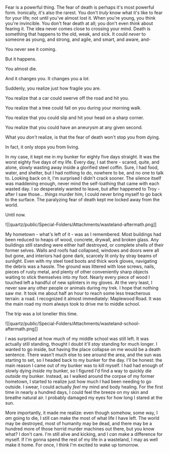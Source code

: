 Fear is a powerful thing.
The fear of death is perhaps it's most powerful form.
Ironically, it's also the rarest.
You don't *truly* know what it's like to fear for your life; not until you've almost lost it. When you're young, you think you're invincible. You don't fear death at all; you don't even *think* about fearing it. The idea never comes close to crossing your mind. Death is something that happens to the old, weak, and sick. It could *never* to someone as young, and strong, and agile, and smart, and aware, and-

You never see it coming.

But it happens.

You almost die.

And it changes you. It changes you a *lot*.

Suddenly, you realize just how fragile you are.

You realize that a car could swerve off the road and hit you.

You realize that a tree could fall on you during your morning walk.

You realize that you could slip and hit your head on a sharp corner.

You realize that you could have an aneurysm at any given second.

What you *don't* realize, is that the fear of death won't stop you from dying.

In fact, it only stops you from living.

In my case, it kept me in my bunker for eighty five days straight. It was the worst eighty five days of my life.
Every day, I sat there - scared, quite, and alone, slowly wasting away inside a glorified steel coffin. Sure, I had food, water, and shelter, but I had nothing to do, nowhere to be, and no one to talk to. Looking back on it, I'm surprised I didn't crack sooner. The silence itself was maddening enough, never mind the self-loathing that came with each wasted day. I so desperately wanted to leave, but after happened to Troy - after I saw those... *things* murder him, I could never bring myself to go back to the surface. The paralyzing fear of death kept me locked away from the world.

Until now.

![[quartz/public/Special-Folders/Attachments/wasteland-aftermath.png]]

My hometown - what's left of it - was as I remembered. Most buildings had been reduced to heaps of wood, concrete, drywall, and broken glass. Any buildings still standing were either half destroyed, or complete shells of their former selves. Walls and roofs had collapsed, windows and doors were all but gone, and interiors had gone dark, scarcely lit only by stray beams of sunlight. Even with my steel toed boots and thick work gloves, navigating the debris was a hassle. The ground was littered with lose screws, nails, pieces of rusty metal, and plenty of other conveniently sharp objects waiting to stick themselves into my foot. Nearly every piece of wood I touched left a handful of new splinters in my gloves.
At the very least, I never saw any other people or animals during my trek.
I hope that nothing saw *me*.
It took me about half an hour to reach some less treacherous terrain: a road. I recognized it almost immediately: Maplewood Road. It was the main road my mom always took to drive me to middle school.

The trip was a lot lonelier this time.

![[quartz/public/Special-Folders/Attachments/wasteland-school-aftermath.png]]

I was surprised at how much of my middle school was still left. It was actually still standing, thought I doubt it'll *stay* standing for much longer. I wanted to go inside, but having the place collapse on me would be a death sentence. There wasn't much else to see around the area, and the sun was starting to set, so I headed back to my bunker for the day.
I'll be honest: the main reason I came out of my bunker was to kill myself. I had had enough of slowly dying *inside* my bunker, so I figured I'd find a way to quickly die *outside* my bunker. Instead, as I walked around the corpse of my former hometown, I started to realize just how much I had been needing to go outside. I swear, I could actually *feel* my mind and body healing. For the first time in nearly a hundred days, I could feel the breeze on my skin and breathe natural air. I probably damaged my eyes for how long I stared at the sun.

More importantly, it made me realize: even though somehow, some way, I *am* going to die, I still can make the most of what life I have left. The world may be destroyed, most of humanity may be dead, and there may be a hundred more of those horrid murder machines out there, but you know what? I don't care. I'm still alive and kicking, and I *can* make a difference for myself. If I'm gonna spend the rest of my life in a wasteland, I may as well make it home.
For once, I think I'm excited to wake up tomorrow.